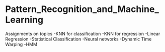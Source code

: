 # Pattern_Recognition_and_Machine_Learning

Assignments on topics
        -KNN for classification
        -KNN for regression
        -Linear Regression
        -Statistical Classification
        -Neural networks
        -Dynamic Time Warping
        -HMM
